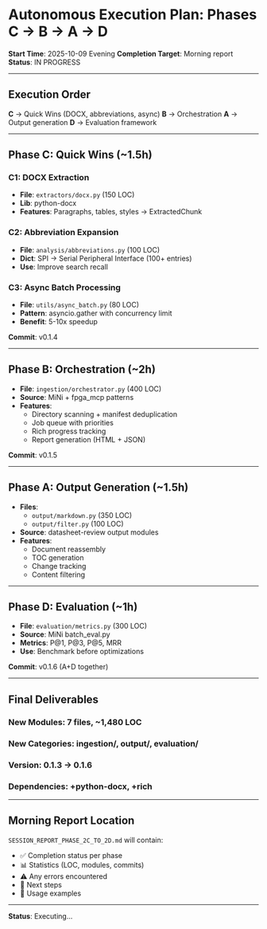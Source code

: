 # Autonomous Execution Plan: Phases C → B → A → D

**Start Time**: 2025-10-09 Evening
**Completion Target**: Morning report
**Status**: IN PROGRESS

---

## Execution Order

**C** → Quick Wins (DOCX, abbreviations, async)
**B** → Orchestration
**A** → Output generation
**D** → Evaluation framework

---

## Phase C: Quick Wins (~1.5h)

### C1: DOCX Extraction
- **File**: `extractors/docx.py` (150 LOC)
- **Lib**: python-docx
- **Features**: Paragraphs, tables, styles → ExtractedChunk

### C2: Abbreviation Expansion
- **File**: `analysis/abbreviations.py` (100 LOC)
- **Dict**: SPI → Serial Peripheral Interface (100+ entries)
- **Use**: Improve search recall

### C3: Async Batch Processing
- **File**: `utils/async_batch.py` (80 LOC)
- **Pattern**: asyncio.gather with concurrency limit
- **Benefit**: 5-10x speedup

**Commit**: v0.1.4

---

## Phase B: Orchestration (~2h)

- **File**: `ingestion/orchestrator.py` (400 LOC)
- **Source**: MiNi + fpga_mcp patterns
- **Features**:
  - Directory scanning + manifest deduplication
  - Job queue with priorities
  - Rich progress tracking
  - Report generation (HTML + JSON)

**Commit**: v0.1.5

---

## Phase A: Output Generation (~1.5h)

- **Files**:
  - `output/markdown.py` (350 LOC)
  - `output/filter.py` (100 LOC)
- **Source**: datasheet-review output modules
- **Features**:
  - Document reassembly
  - TOC generation
  - Change tracking
  - Content filtering

---

## Phase D: Evaluation (~1h)

- **File**: `evaluation/metrics.py` (300 LOC)
- **Source**: MiNi batch_eval.py
- **Metrics**: P@1, P@3, P@5, MRR
- **Use**: Benchmark before optimizations

**Commit**: v0.1.6 (A+D together)

---

## Final Deliverables

### New Modules: 7 files, ~1,480 LOC
### New Categories: ingestion/, output/, evaluation/
### Version: 0.1.3 → 0.1.6
### Dependencies: +python-docx, +rich

---

## Morning Report Location

`SESSION_REPORT_PHASE_2C_TO_2D.md` will contain:
- ✅ Completion status per phase
- 📊 Statistics (LOC, modules, commits)
- ⚠️ Any errors encountered
- 🎯 Next steps
- 📝 Usage examples

---

**Status**: Executing...

